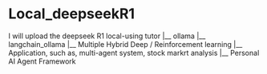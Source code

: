 # Local_deepseekR1

I will upload the deepseek R1 local-using tutor
|__ ollama
|__ langchain_ollama
|__ Multiple Hybrid Deep / Reinforcement learning 
|__ Application, such as, multi-agent system, stock markrt analysis
|__ Personal AI Agent Framework

